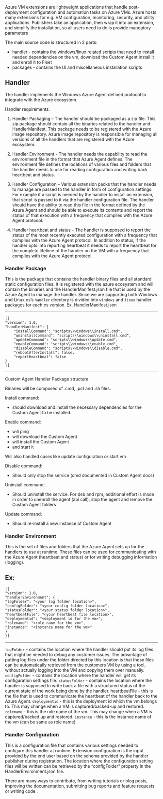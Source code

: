 Azure VM extensions are lightweight applications that handle post-deployment configuration and automation tasks on Azure VMs. Azure hosts many extensions for e.g. VM configuration, monitoring, security, and utility applications. Publishers take an application, then wrap it into an extension, and simplify the installation, so all users need to do is provide mandatory parameters

The main source code is structured in 2 parts:
- handler - contains the windows/linux related scripts that need to install needed dependencies on the vm, download the Custom Agent install it and enroll it to Fleet
- packages - contains the UI and miscellaneous installation scripts 

## Handler

The handler implements the Windows Azure Agent defined protocol to integrate with the Azure ecosystem. 

Handler requirements:

1. Handler Packaging – The handler should be packaged as a zip file. This zip package should contain all the binaries related to the handler and HandlerManifest. This package needs to be registered with the Azure image repository. Azure image repository is responsible for managing all versions of all the handlers that are registered with the Azure ecosystem.

2. Handler Environment - The handler needs the capability to read the environment file in the format that Azure Agent defines. The environment file defines the locations of various files and folders that the handler needs to use for reading configuration and writing back heartbeat and status.

3. Handler Configuration – Various extension packs that the handler needs to manage are passed to the handler in form of configuration settings. For example if a script is needed by the handler to install an extension, that script is passed to it via the handler configuration file. The handler should have the ability to read this file in the format defined by the Azure Agent and should be able to execute its contents and report the status of that execution with a frequency that complies with the Azure Agent protocol.

4. Handler heartbeat and status – The handler is supposed to report the status of the most recently executed configuration with a frequency that complies with the Azure Agent protocol. In addition to status, if the handler opts into reporting heartbeat it needs to report the heartbeat for the complete lifetime of the handler on the VM with a frequency that complies with the Azure Agent protocol. 
 

### Handler Package

This is the package that contains the handler binary files and all standard static configuration files. It is registered with the azure ecosystem and will contain the binaries and the HandlerManifest.json file that is used by the Azure Agent to manage the handler.
 Since we are supporting both Windows and Linux os’s `handler` directory is divided into `windows` and `linux` handler packages for each os version.
Ex. HandlerManifest.json

----
    [{
    "version": 1.0,
    "handlerManifest": {
        "installCommand": "scripts\\windows\\install.cmd",
        "uninstallCommand": "scripts\\windows\\uninstall.cmd",
        "updateCommand": "scripts\\windows\\update.cmd",
        "enableCommand": "scripts\\windows\\enable.cmd",
        "disableCommand": "scripts\\windows\\disable.cmd",
        "rebootAfterInstall": false,
        "reportHeartbeat": false
    }
    }]
----

Custom Agent Handler Package structure

Binaries will be composed of .cmd, .ps1 and .sh files.

Install command:
- should download and install the necessary dependencies for the Custom Agent to be installed.

Enable command:
- will ping 
- will download the Custom Agent
- will install the Custom Agent 
- and start it

Will also handled cases like update configuration or start vm

Disable command:
 - Should only stop the service (cmd documented in Custom Agent docs)

Uninstall command:
- Should uninstall the service. For deb and rpm, additional effort is made in order to unenroll the agent (api call), stop the agent and remove the Custom Agent folders

Update command:
- Should re-install a new instance of Custom Agent


### Handler Environment
 This is the set of files and folders that the Azure Agent sets up for the handlers to use at runtime. These files can be used for communicating with the Azure Agent (heartbeat and status) or for writing debugging information (logging). 

Ex:
---
    [{
    "version": 1.0,
    "handlerEnvironment": {
    "logFolder": "<your log folder location>",
    "configFolder": "<your config folder location>",
    "statusFolder": "<your status folder location>",
    "heartbeatFile": "<your heartbeat file location>",
    "deploymentid": "<deployment id for the vm>",
    "rolename": "<role name for the vm>",
    "instance": "<instance name for the vm>"
    }
    }]
---
`logFolder` - contains the location where the handler should put its log files that might be needed to debug any customer issues. The advantage of putting log files under the folder directed by this location is that these files can be automatically retrieved from the customers VM by using a tool, without actually logging into the VM and copying them over manually. 
`configFolder` - contains the location where the handler will get its configuration settings file. 
`statusFolder` - contains the location where the handler is supposed to write back a file with a structured status of the current state of the work being done by the handler. heartbeatFile - this is the file that is used to communicate the heartbeat of the handler back to the Azure Agent. 
`deploymentid` - this is the deployment id which the vm belongs to. This may change when a VM is captured/backed-up and restored. 
`rolename` -  this is the role name of the vm. This may change when a VM is captured/backed up and restored. 
`instance` - this is the instance name of the vm (can be same as role name)

### Handler Configuration
This is a configuration file that contains various settings needed to configure this handler at runtime. Extension configuration is the input provided by the end user based on the schema provided by the handler publisher during registration.
The location where the configuration setting files will be written can be retrieved by the “configFolder” property in the HandlerEnvironment.json file.


There are many ways to contribute, from writing tutorials or blog posts, improving the documentation, submitting bug reports and feature requests or writing code .
